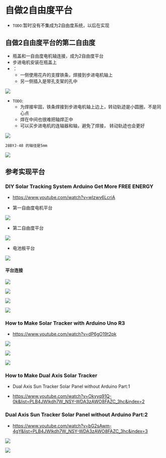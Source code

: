 # 自做2自由度平台

* `TODO`:暂时没有不集成为2自由度系统，以后在实现

## 自做2自由度平台的第二自由度

* 瓶盖和一自由度电机轴连接，成为2自由度平台
* 步进电机安装在瓶盖上
* ：
   * 一侧使用花卉的支撑铁条，焊接到步进电机轴上
   * 另一侧插入是带孔支架的孔中


![](img/solar_tracer/my_2axis_base_1.jpg)

* `TODO`:
    * 为焊接牢固，铁条焊接到步进电机轴上边上，转动轨迹是小圆圈，不是同心点
    * 焊在中间也很难把轴焊正中
    * 可以买步进电机的连轴器和轴，避免了焊接， 转动轨迹也会更好

![](img/solar_tracer/my_2axis_base_2.jpg)

    28BYJ-48 的轴径是5mm
![](img/solar_tracer/28byj-48-machine-value.jpg)

## 参考实现平台

### DIY Solar Tracking System Arduino Get More FREE ENERGY
* https://www.youtube.com/watch?v=wIzwv6LcriA

* 第一自由度电机平台

![](./img/solar_tracer/1_1axis_base.jpg)

*  第二自由度平台

![](./img/solar_tracer/2_2axis_base.jpg)

* 电池板平台

![](img/solar_tracer/3_pandel_base.jpg)

#### 平台连接

![](img/solar_tracer/4_2axis_base-1axis_motor.jpg)

![](img/solar_tracer/5_2axis_base-panel.jpg)

![](img/solar_tracer/6_2axis_base-panel_axis.jpg)

![](img/solar_tracer/7_2axis_base-motor.jpg)

### How to Make Solar Tracker with Arduino Uno R3

* https://www.youtube.com/watch?v=dP6gO19t2pk

![](img/solar_tracer/B_2axis_platform_total.jpg)

![](img/solar_tracer/B_2axis_platform.jpg)

![](img/solar_tracer/B_2axis_platform_all.jpg)
### How to Make Dual Axis Solar Tracker

*  Dual Axis Sun Tracker Solar Panel without Arduino Part:1

  *  https://www.youtube.com/watch?v=Okvyq91Q-0k&list=PLB4JWIkdh7W_NSY-WDA3zAWO8FAZC_3hc&index=2

### Dual Axis Sun Tracker Solar Panel without Arduino Part:2

* https://www.youtube.com/watch?v=bG2sAwm-4gY&list=PLB4JWIkdh7W_NSY-WDA3zAWO8FAZC_3hc&index=3

![](img/solar_tracer/C_2axis_base.jpg)

![](img/solar_tracer/C_2axis_platform.jpg)
